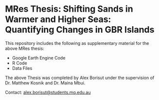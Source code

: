 # MRes Thesis: Shifting Sands in Warmer and Higher Seas: Quantifying Changes in GBR Islands
This repository includes the following as supplementary material for the above MRes thesis:
- Google Earth Engine Code
- R Code
- Data Files

The above Thesis was completed by Alex Borisut under the supervision of Dr. Matthew Kosnik and Dr. Maina Mbui.

Contact: alex.borisut@students.mq.edu.au
